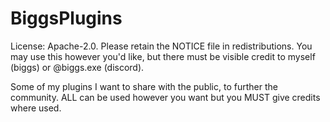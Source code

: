 # BiggsPlugins
License: Apache-2.0. Please retain the NOTICE file in redistributions.
You may use this however you'd like, but there must be visible credit to myself (biggs) or @biggs.exe (discord). 

Some of my plugins I want to share with the public, to further the community. ALL can be used however you want but you MUST give credits where used.
